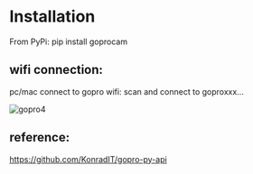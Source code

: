 
# Installation
From PyPi:
        pip install goprocam


## wifi connection:
  pc/mac connect to gopro wifi: scan and connect to goproxxx...

![gopro4](https://github.com/bigheadG/goPro-openCV/assets/2010446/f2e05dd2-5c41-4c69-9b38-7b6d2376392f)

## reference:

https://github.com/KonradIT/gopro-py-api
 
